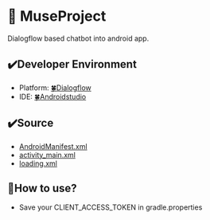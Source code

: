 # :art: MuseProject
 Dialogflow based chatbot into android app.

## :heavy_check_mark:Developer Environment

  - Platform: [:four_leaf_clover:Dialogflow](https://dialogflow.cloud.google.com/#/login)
  - IDE: [:four_leaf_clover:Androidstudio](https://developer.android.com/)
  
## :heavy_check_mark:Source

  - [AndroidManifest.xml](https://github.com/shju0317/Capston_Design_2020/blob/master/app/src/main/AndroidManifest.xml)
  - [activity_main.xml](https://github.com/shju0317/Capston_Design_2020/blob/master/app/src/main/res/layout/activity_main.xml)
  - [loading.xml](https://github.com/shju0317/Capston_Design_2020/blob/master/app/src/main/res/layout/loading.xml)

## :speech_balloon:How to use?
    
- Save your CLIENT_ACCESS_TOKEN in gradle.properties
